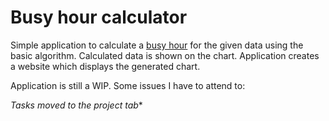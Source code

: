 # Busy hour calculator

Simple application to calculate a [busy hour][1] for the given data using the basic algorithm. Calculated data is shown on the chart. Application creates a website which displays the generated chart.

Application is still a WIP. Some issues I have to attend to:

*Tasks moved to the project tab**

[1]: <https://en.wikipedia.org/wiki/Internet_rush_hour>
